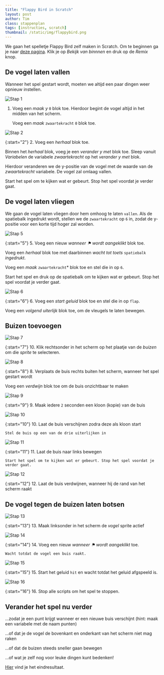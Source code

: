 ```yaml
---
title: "Flappy Bird in Scratch"
layout: post
author: Tim
class: stappenplan
tags: [instructies, scratch]
thumbnail: /static/img/flappybird.png
---
```

We gaan het spelletje Flappy Bird zelf maken in Scratch. Om te beginnen ga je naar [deze pagina](https://scratch.mit.edu/projects/173904279). Klik je op *Bekijk van binnnen* en druk op de *Remix* knop.

De vogel laten vallen
---------------------
Wanneer het spel gestart wordt, moeten we altijd een paar dingen weer opnieuw instellen.

![Stap 1](/static/img/scratch-flappybird-1.svg)
1. Voeg een *maak y* `0` blok toe. Hierdoor begint de vogel altijd in het midden van het scherm.

   Voeg een *maak* `zwaartekracht` `0` blok toe.

![Stap 2](/static/img/scratch-flappybird-2.svg)

{:start="2"}
2. Voeg een *herhaal* blok toe. 

   Binnen het *herhaal* blok, voeg je een *verander y met* blok toe. Sleep vanuit *Variabelen* de variabele *zwaartekracht* op het *verander y met* blok.

   Hierdoor veranderen we de y-positie van de vogel met de waarde van de *zwaartekracht* variabele. De vogel zal omlaag vallen.

   Start het spel om te kijken wat er gebeurt. Stop het spel voordat je verder gaat.

De vogel laten vliegen
----------------------
We gaan de vogel laten vliegen door hem omhoog te laten `vallen`. Als de spatiebalk ingedrukt wordt, stellen we de `zwaartekracht` op `6` in, zodat de y-positie voor een korte tijd hoger zal worden.

![Stap 5](/static/img/scratch-flappybird-3.svg)

{:start="5"}
5. Voeg een nieuw *wanneer &#9873; wordt aangeklikt* blok toe.

   Voeg een *herhaal* blok toe met daarbinnen *wacht tot toets* `spatiebalk` *ingedrukt*.

   Voeg een *maak* `zwaartekracht`* blok toe en stel die in op `6`.

   Start het spel en druk op de spatiebalk om te kijken wat er gebeurt. Stop het spel voordat je verder gaat.

![Stap 6](/static/img/scratch-flappybird-4.svg)

{:start="6"}
6. Voeg een *start geluid* blok toe en stel die in op `flap`.

   Voeg een *volgend uiterlijk* blok toe, om de vleugels te laten bewegen.

Buizen toevoegen
----------------

![Stap 7](/static/img/scratch-flappybird-5.png)

{:start="7"}
10. Klik rechtsonder in het scherm op het plaatje van de *buizen* om die *sprite* te selecteren.

![Stap 8](/static/img/scratch-flappybird-6.svg)

{:start="8"}
8. Verplaats de buis rechts buiten het scherm, wanneer het spel gestart wordt

   Voeg een *verdwijn* blok toe om de buis onzichtbaar te maken

![Stap 9](/static/img/scratch-flappybird-7.svg)

{:start="9"}
9. Maak iedere `2` seconden een kloon (kopie) van de buis

![Stap 10](/static/img/scratch-flappybird-8.svg)

{:start="10"}
10. Laat de buis verschijnen zodra deze als kloon start

    Stel de buis op een van de drie uiterlijken in

![Stap 11](/static/img/scratch-flappybird-9.svg)

{:start="11"}
11. Laat de buis naar links bewegen
    
    Start het spel om te kijken wat er gebeurt. Stop het spel voordat je verder gaat.

![Stap 12](/static/img/scratch-flappybird-10.svg)

{:start="12"}
12. Laat de buis verdwijnen, wanneer hij de rand van het scherm raakt

De vogel tegen de buizen laten botsen
-------------------------------------

![Stap 13](/static/img/scratch-flappybird-11.png)

{:start="13"}
13. Maak linksonder in het scherm de *vogel* sprite actief

![Stap 14](/static/img/scratch-flappybird-12.svg)

{:start="14"}
14. Voeg een nieuw *wanneer &#9873; wordt aangeklikt* toe.

    Wacht totdat de vogel een buis raakt.

![Stap 15](/static/img/scratch-flappybird-13.svg)

{:start="15"}
15. Start het geluid `hit` en wacht totdat het geluid afgspeeld is.

![Stap 16](/static/img/scratch-flappybird-14.svg)

{:start="16"}
16. Stop alle scripts om het spel te stoppen.

Verander het spel nu verder
---------------------------

...zodat je een punt krijgt wanneer er een nieuwe buis verschijnt (hint: maak een variabele met de naam punten)

...of dat je de vogel de bovenkant en onderkant van het scherm niet mag raken

...of dat de buizen steeds sneller gaan bewegen

...of wat je zelf nog voor leuke dingen kunt bedenken!

[Hier](https://scratch.mit.edu/projects/173907357/#editor) vind je het eindresultaat.